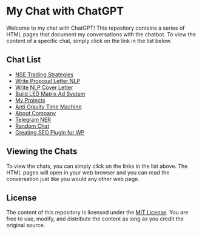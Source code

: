 # My Chat with ChatGPT

Welcome to my chat with ChatGPT! This repository contains a series of HTML pages that document my conversations with the chatbot. To view the content of a specific chat, simply click on the link in the list below.

## Chat List

- [NSE Trading Strategies](nse_trading_strategies.html)
- [Write Proposal Letter NLP](write_proposal_letter_nlp.html)
- [Write NLP Cover Letter](write_nlp_cover_letter.html)
- [Build LED Matrix Ad System](build_led_matrix_ad_system.html)
- [My Projects](my_projects.html)
- [Anti Gravity Time Machine](anti_gravity_time_machine.html)
- [About Company](about_company.html)
- [Telegram NER](telegram_ner.html)
- [Random Chat](random_chat.html)
- [Creating SEO Plugin for WP](creating_seo_plugin_for_wp.html)

## Viewing the Chats

To view the chats, you can simply click on the links in the list above. The HTML pages will open in your web browser and you can read the conversation just like you would any other web page.

## License

The content of this repository is licensed under the [MIT License](LICENSE). You are free to use, modify, and distribute the content as long as you credit the original source.
